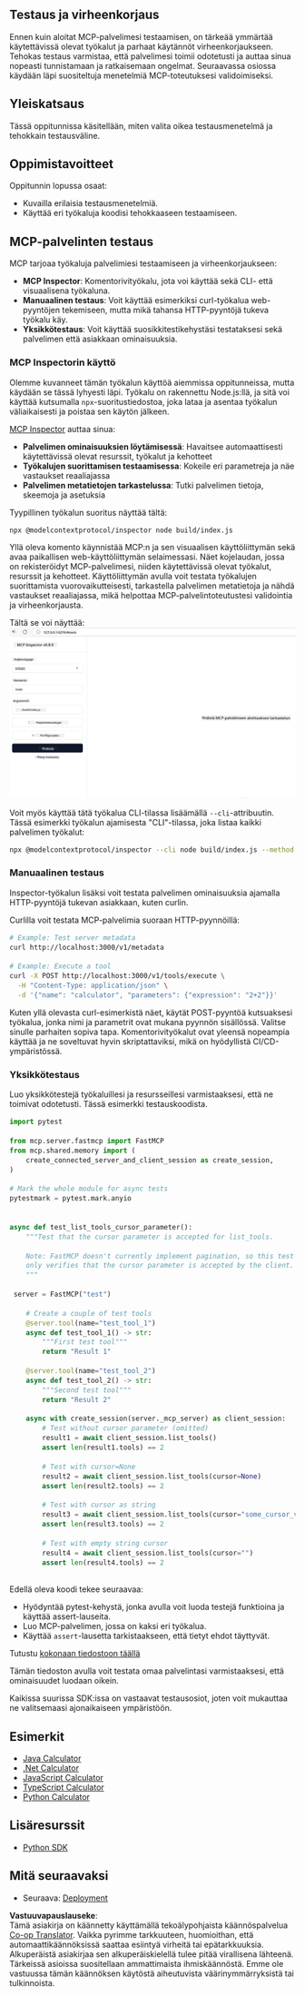 <!--
CO_OP_TRANSLATOR_METADATA:
{
  "original_hash": "4e34e34e84f013e73c7eaa6d09884756",
  "translation_date": "2025-07-04T17:51:55+00:00",
  "source_file": "03-GettingStarted/08-testing/README.md",
  "language_code": "fi"
}
-->
## Testaus ja virheenkorjaus

Ennen kuin aloitat MCP-palvelimesi testaamisen, on tärkeää ymmärtää käytettävissä olevat työkalut ja parhaat käytännöt virheenkorjaukseen. Tehokas testaus varmistaa, että palvelimesi toimii odotetusti ja auttaa sinua nopeasti tunnistamaan ja ratkaisemaan ongelmat. Seuraavassa osiossa käydään läpi suositeltuja menetelmiä MCP-toteutuksesi validoimiseksi.

## Yleiskatsaus

Tässä oppitunnissa käsitellään, miten valita oikea testausmenetelmä ja tehokkain testausväline.

## Oppimistavoitteet

Oppitunnin lopussa osaat:

- Kuvailla erilaisia testausmenetelmiä.
- Käyttää eri työkaluja koodisi tehokkaaseen testaamiseen.

## MCP-palvelinten testaus

MCP tarjoaa työkaluja palvelimiesi testaamiseen ja virheenkorjaukseen:

- **MCP Inspector**: Komentorivityökalu, jota voi käyttää sekä CLI- että visuaalisena työkaluna.
- **Manuaalinen testaus**: Voit käyttää esimerkiksi curl-työkalua web-pyyntöjen tekemiseen, mutta mikä tahansa HTTP-pyyntöjä tukeva työkalu käy.
- **Yksikkötestaus**: Voit käyttää suosikkitestikehystäsi testataksesi sekä palvelimen että asiakkaan ominaisuuksia.

### MCP Inspectorin käyttö

Olemme kuvanneet tämän työkalun käyttöä aiemmissa oppitunneissa, mutta käydään se tässä lyhyesti läpi. Työkalu on rakennettu Node.js:llä, ja sitä voi käyttää kutsumalla `npx`-suoritustiedostoa, joka lataa ja asentaa työkalun väliaikaisesti ja poistaa sen käytön jälkeen.

[MCP Inspector](https://github.com/modelcontextprotocol/inspector) auttaa sinua:

- **Palvelimen ominaisuuksien löytämisessä**: Havaitsee automaattisesti käytettävissä olevat resurssit, työkalut ja kehotteet
- **Työkalujen suorittamisen testaamisessa**: Kokeile eri parametreja ja näe vastaukset reaaliajassa
- **Palvelimen metatietojen tarkastelussa**: Tutki palvelimen tietoja, skeemoja ja asetuksia

Tyypillinen työkalun suoritus näyttää tältä:

```bash
npx @modelcontextprotocol/inspector node build/index.js
```

Yllä oleva komento käynnistää MCP:n ja sen visuaalisen käyttöliittymän sekä avaa paikallisen web-käyttöliittymän selaimessasi. Näet kojelaudan, jossa on rekisteröidyt MCP-palvelimesi, niiden käytettävissä olevat työkalut, resurssit ja kehotteet. Käyttöliittymän avulla voit testata työkalujen suorittamista vuorovaikutteisesti, tarkastella palvelimen metatietoja ja nähdä vastaukset reaaliajassa, mikä helpottaa MCP-palvelintoteutustesi validointia ja virheenkorjausta.

Tältä se voi näyttää: ![Inspector](../../../../translated_images/connect.141db0b2bd05f096fb1dd91273771fd8b2469d6507656c3b0c9df4b3c5473929.fi.png)

Voit myös käyttää tätä työkalua CLI-tilassa lisäämällä `--cli`-attribuutin. Tässä esimerkki työkalun ajamisesta "CLI"-tilassa, joka listaa kaikki palvelimen työkalut:

```sh
npx @modelcontextprotocol/inspector --cli node build/index.js --method tools/list
```

### Manuaalinen testaus

Inspector-työkalun lisäksi voit testata palvelimen ominaisuuksia ajamalla HTTP-pyyntöjä tukevan asiakkaan, kuten curlin.

Curlilla voit testata MCP-palvelimia suoraan HTTP-pyynnöillä:

```bash
# Example: Test server metadata
curl http://localhost:3000/v1/metadata

# Example: Execute a tool
curl -X POST http://localhost:3000/v1/tools/execute \
  -H "Content-Type: application/json" \
  -d '{"name": "calculator", "parameters": {"expression": "2+2"}}'
```

Kuten yllä olevasta curl-esimerkistä näet, käytät POST-pyyntöä kutsuaksesi työkalua, jonka nimi ja parametrit ovat mukana pyynnön sisällössä. Valitse sinulle parhaiten sopiva tapa. Komentorivityökalut ovat yleensä nopeampia käyttää ja ne soveltuvat hyvin skriptattaviksi, mikä on hyödyllistä CI/CD-ympäristössä.

### Yksikkötestaus

Luo yksikkötestejä työkaluillesi ja resursseillesi varmistaaksesi, että ne toimivat odotetusti. Tässä esimerkki testauskoodista.

```python
import pytest

from mcp.server.fastmcp import FastMCP
from mcp.shared.memory import (
    create_connected_server_and_client_session as create_session,
)

# Mark the whole module for async tests
pytestmark = pytest.mark.anyio


async def test_list_tools_cursor_parameter():
    """Test that the cursor parameter is accepted for list_tools.

    Note: FastMCP doesn't currently implement pagination, so this test
    only verifies that the cursor parameter is accepted by the client.
    """

 server = FastMCP("test")

    # Create a couple of test tools
    @server.tool(name="test_tool_1")
    async def test_tool_1() -> str:
        """First test tool"""
        return "Result 1"

    @server.tool(name="test_tool_2")
    async def test_tool_2() -> str:
        """Second test tool"""
        return "Result 2"

    async with create_session(server._mcp_server) as client_session:
        # Test without cursor parameter (omitted)
        result1 = await client_session.list_tools()
        assert len(result1.tools) == 2

        # Test with cursor=None
        result2 = await client_session.list_tools(cursor=None)
        assert len(result2.tools) == 2

        # Test with cursor as string
        result3 = await client_session.list_tools(cursor="some_cursor_value")
        assert len(result3.tools) == 2

        # Test with empty string cursor
        result4 = await client_session.list_tools(cursor="")
        assert len(result4.tools) == 2
    
```

Edellä oleva koodi tekee seuraavaa:

- Hyödyntää pytest-kehystä, jonka avulla voit luoda testejä funktioina ja käyttää assert-lauseita.
- Luo MCP-palvelimen, jossa on kaksi eri työkalua.
- Käyttää `assert`-lausetta tarkistaakseen, että tietyt ehdot täyttyvät.

Tutustu [kokonaan tiedostoon täällä](https://github.com/modelcontextprotocol/python-sdk/blob/main/tests/client/test_list_methods_cursor.py)

Tämän tiedoston avulla voit testata omaa palvelintasi varmistaaksesi, että ominaisuudet luodaan oikein.

Kaikissa suurissa SDK:issa on vastaavat testausosiot, joten voit mukauttaa ne valitsemaasi ajonaikaiseen ympäristöön.

## Esimerkit

- [Java Calculator](../samples/java/calculator/README.md)
- [.Net Calculator](../../../../03-GettingStarted/samples/csharp)
- [JavaScript Calculator](../samples/javascript/README.md)
- [TypeScript Calculator](../samples/typescript/README.md)
- [Python Calculator](../../../../03-GettingStarted/samples/python)

## Lisäresurssit

- [Python SDK](https://github.com/modelcontextprotocol/python-sdk)

## Mitä seuraavaksi

- Seuraava: [Deployment](../09-deployment/README.md)

**Vastuuvapauslauseke**:  
Tämä asiakirja on käännetty käyttämällä tekoälypohjaista käännöspalvelua [Co-op Translator](https://github.com/Azure/co-op-translator). Vaikka pyrimme tarkkuuteen, huomioithan, että automaattikäännöksissä saattaa esiintyä virheitä tai epätarkkuuksia. Alkuperäistä asiakirjaa sen alkuperäiskielellä tulee pitää virallisena lähteenä. Tärkeissä asioissa suositellaan ammattimaista ihmiskäännöstä. Emme ole vastuussa tämän käännöksen käytöstä aiheutuvista väärinymmärryksistä tai tulkinnoista.